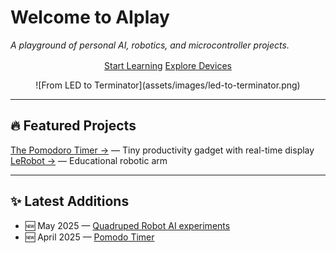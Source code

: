 # Welcome to AIplay

*A playground of personal AI, robotics, and microcontroller projects.*

<div style="text-align: center; margin-top: 1rem;">
  <a href="projects/ai-course" class="md-button md-button--primary">Start Learning</a>
  <a href="projects/screen-project" class="md-button">Explore Devices</a>
</div>

<p align="center">
  ![From LED to Terminator](assets/images/led-to-terminator.png)
</p>

---

## 🔥 Featured Projects

[The Pomodoro Timer →](projects/screen-project/timer) — Tiny productivity gadget with real-time display  
[LeRobot →](projects/lerobot) — Educational robotic arm

---

## ✨ Latest Additions

- 🆕 May 2025 — [Quadruped Robot AI experiments](projects/quadruped)
- 🆕 April 2025 — [Pomodo Timer](projects/screen-project/timer)

